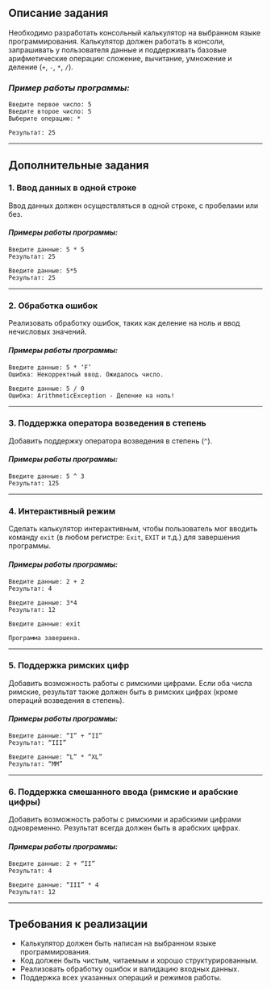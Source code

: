 ## Описание задания

Необходимо разработать консольный калькулятор на выбранном языке программирования. Калькулятор должен работать в
консоли, запрашивать у пользователя данные и поддерживать базовые арифметические операции: сложение, вычитание,
умножение и деление (`+`, `-`, `*`, `/`).

### *Пример работы программы:*

```
Введите первое число: 5
Введите второе число: 5
Выберите операцию: *

Результат: 25
```

---

## Дополнительные задания

### 1. Ввод данных в одной строке

Ввод данных должен осуществляться в одной строке, с пробелами или без.

#### *Примеры работы программы:*

```
Введите данные: 5 * 5
Результат: 25
```

```
Введите данные: 5*5
Результат: 25
```

---

### 2. Обработка ошибок

Реализовать обработку ошибок, таких как деление на ноль и ввод нечисловых значений.

#### *Примеры работы программы:*

```
Введите данные: 5 * ‘F’
Ошибка: Некорректный ввод. Ожидалось число.
```

```
Введите данные: 5 / 0
Ошибка: ArithmeticException - Деление на ноль!
```

---

### 3. Поддержка оператора возведения в степень

Добавить поддержку оператора возведения в степень (`^`).

#### *Примеры работы программы:*

```
Введите данные: 5 ^ 3
Результат: 125
```

---

### 4. Интерактивный режим

Сделать калькулятор интерактивным, чтобы пользователь мог вводить команду `exit` (в любом регистре: `Exit`, `EXIT` и
т.д.) для завершения программы.

#### *Примеры работы программы:*

```
Введите данные: 2 + 2
Результат: 4

Введите данные: 3*4
Результат: 12

Введите данные: exit

Программа завершена.
```

---

### 5. Поддержка римских цифр

Добавить возможность работы с римскими цифрами. Если оба числа римские, результат также должен быть в римских цифрах (кроме операций возведения в степень).

#### *Примеры работы программы:*

```
Введите данные: “I” + “II”
Результат: “III”

Введите данные: “L” * “XL”
Результат: “MM”
```

---

### 6. Поддержка смешанного ввода (римские и арабские цифры)

Добавить возможность работы с римскими и арабскими цифрами одновременно. Результат всегда должен быть в арабских цифрах.

#### *Примеры работы программы:*

```
Введите данные: 2 + “II”
Результат: 4
```

```
Введите данные: “III” * 4
Результат: 12
```

---

## Требования к реализации

- Калькулятор должен быть написан на выбранном языке программирования.
- Код должен быть чистым, читаемым и хорошо структурированным.
- Реализовать обработку ошибок и валидацию входных данных.
- Поддержка всех указанных операций и режимов работы.